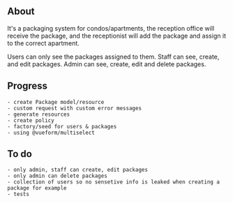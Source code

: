 ## About
It's a packaging system for condos/apartments, the reception office will receive the package, and the receptionist will add the package and assign it to the correct apartment.

Users can only see the packages assigned to them.
Staff can see, create, and edit packages.
Admin can see, create, edit and delete packages.

## Progress
    - create Package model/resource
    - custom request with custom error messages
    - generate resources
    - create policy
    - factory/seed for users & packages
    - using @vueform/multiselect

## To do
    - only admin, staff can create, edit packages 
    - only admin can delete packages 
    - collection of users so no sensetive info is leaked when creating a package for example
    - tests

